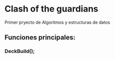 # Clash of the guardians
Primer pryecto de Algoritmos y estructuras de datos

 ## Funciones principales:
 ### DeckBuild();
  